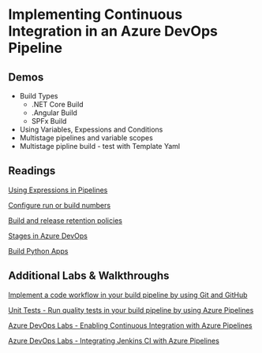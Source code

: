 # Implementing Continuous Integration in an Azure DevOps Pipeline

## Demos

- Build Types
    - .NET Core Build
    - .Angular Build
    - SPFx Build
- Using Variables, Expessions and Conditions
- Multistage pipelines and variable scopes
- Multistage pipline build - test with Template Yaml

## Readings

[Using Expressions in Pipelines](https://docs.microsoft.com/en-us/azure/devops/pipelines/process/expressions?view=azure-devops)

[Configure run or build numbers](https://docs.microsoft.com/en-us/azure/devops/pipelines/process/run-number?view=azure-devops&tabs=yaml)

[Build and release retention policies](https://docs.microsoft.com/en-us/azure/devops/pipelines/policies/retention?view=azure-devops&tabs=yaml)

[Stages in Azure DevOps](https://docs.microsoft.com/en-us/azure/devops/pipelines/process/stages?view=azure-devops&tabs=yaml)

[Build Python Apps](https://docs.microsoft.com/en-us/azure/devops/pipelines/ecosystems/python?ranMID=43674&ranEAID=rl2xnKiLcHs&ranSiteID=rl2xnKiLcHs-goU.f29SpHlkVhNY6HgBbg&epi=rl2xnKiLcHs-goU.f29SpHlkVhNY6HgBbg&irgwc=1&OCID=AID2200057_aff_7795_1243925&tduid=(ir__gvdbmg29qskf61ufun0yzsdsku2xtoirgtk36cz600)(7795)(1243925)(rl2xnKiLcHs-goU.f29SpHlkVhNY6HgBbg)()&irclickid=_gvdbmg29qskf61ufun0yzsdsku2xtoirgtk36cz600&view=azure-devops)

## Additional Labs & Walkthroughs

[Implement a code workflow in your build pipeline by using Git and GitHub](https://docs.microsoft.com/en-us/learn/modules/implement-code-workflow/)

[Unit Tests - Run quality tests in your build pipeline by using Azure Pipelines](https://docs.microsoft.com/en-us/learn/modules/run-quality-tests-build-pipeline/)

[Azure DevOps Labs - Enabling Continuous Integration with Azure Pipelines](https://www.azuredevopslabs.com/labs/azuredevops/continuousintegration/)

[Azure DevOps Labs - Integrating Jenkins CI with Azure Pipelines ](https://www.azuredevopslabs.com/labs/vstsextend/jenkins/)
